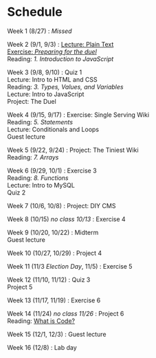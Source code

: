 # Schedule

Week 1 (8/27)
:   *Missed*

Week 2 (9/1, 9/3)
:   [Lecture: Plain Text](https://github.com/dphiffer/scripting/blob/fall-2015/week2/tuesday-lecture.html)  
    [Exercise: *Preparing for the duel*](https://github.com/dphiffer/scripting/blob/fall-2015/week2/duel.md)  
    Reading: *1. Introduction to JavaScript*

Week 3 (9/8, 9/10)
:   Quiz 1  
    Lecture: Intro to HTML and CSS  
    Reading: *3. Types, Values, and Variables*  
    Lecture: Intro to JavaScript  
    Project: The Duel

Week 4 (9/15, 9/17)
:   Exercise: Single Serving Wiki  
    Reading: *5. Statements*  
    Lecture: Conditionals and Loops  
    Guest lecture

Week 5 (9/22, 9/24)
:   Project: The Tiniest Wiki  
    Reading: *7. Arrays*

Week 6 (9/29, 10/1)
:   Exercise 3  
    Reading: *8. Functions*  
    Lecture: Intro to MySQL  
    Quiz 2

Week 7 (10/6, 10/8)
:   Project: DIY CMS

Week 8 (10/15) *no class 10/13*
:   Exercise 4

Week 9 (10/20, 10/22)
:   Midterm  
    Guest lecture

Week 10 (10/27, 10/29)
:   Project 4

Week 11 (11/3 *Election Day*, 11/5)
:   Exercise 5

Week 12 (11/10, 11/12)
:   Quiz 3  
    Project 5

Week 13 (11/17, 11/19)
:   Exercise 6

Week 14 (11/24) *no class 11/26*
:   Project 6  
    Reading: [What is Code?](http://www.bloomberg.com/graphics/2015-paul-ford-what-is-code/)

Week 15 (12/1, 12/3)
:   Guest lecture

Week 16 (12/8)
:   Lab day
